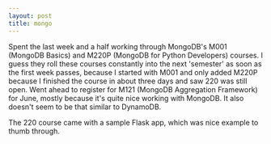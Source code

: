 ```yaml
---
layout: post
title: mongo
---
```


Spent the last week and a half working through MongoDB's M001 (MongoDB Basics) and M220P (MongoDB for Python Developers) courses. I guess they roll these courses constantly into the next 'semester' as soon as the first week passes, because I started with M001 and only added M220P because I finished the course in about three days and saw 220 was still open. Went ahead to register for M121 (MongoDB Aggregation Framework) for June, mostly because it's quite nice working with MongoDB. It also doesn't seem to be that similar to  DynamoDB.

The 220 course came with a sample Flask app, which was nice example to thumb through. 